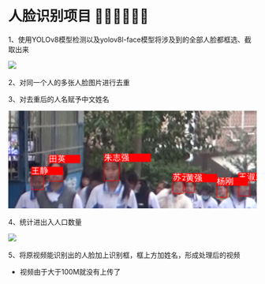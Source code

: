 # 人脸识别项目 👩👨🧑👧👦🧒

1、使用YOLOv8模型检测以及yolov8l-face模型将涉及到的全部人脸都框选、截取出来

![](img/31.png)

2、对同一个人的多张人脸图片进行去重

3、对去重后的人名赋予中文姓名

![](img/35.png)

4、统计进出入人口数量

![](img/36.png)

5、将原视频能识别出的人脸加上识别框，框上方加姓名，形成处理后的视频

* 视频由于大于100M就没有上传了
